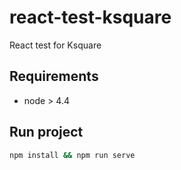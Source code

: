 # react-test-ksquare
React test for Ksquare

## Requirements
+ node > 4.4

## Run project
```bash
npm install && npm run serve
```
